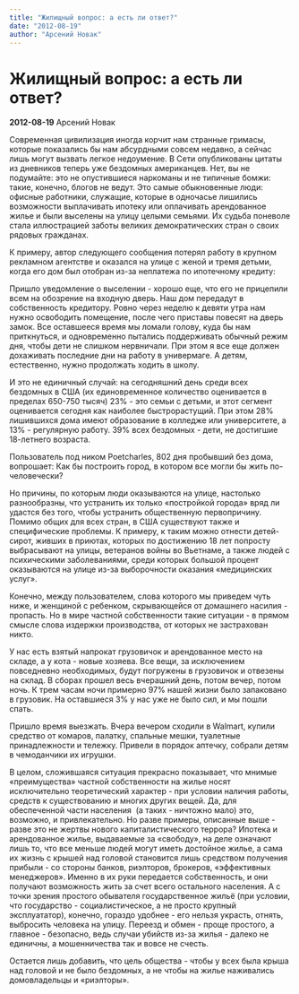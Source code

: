 ```yaml
---
title: "Жилищный вопрос: а есть ли ответ?"
date: "2012-08-19"
author: "Арсений Новак"
---
```


# Жилищный вопрос: а есть ли ответ?

**2012-08-19** Арсений Новак

Современная цивилизация иногда корчит нам странные гримасы, которые показались бы нам абсурдными совсем недавно, а сейчас лишь могут вызвать легкое недоумение. В Сети опубликованы цитаты из дневников теперь уже бездомных американцев. Нет, вы не подумайте: это не опустившиеся наркоманы и не типичные бомжи: такие, конечно, блогов не ведут. Это самые обыкновенные люди: офисные работники, служащие, которые в одночасье лишились возможности выплачивать ипотеку или оплачивать арендованное жилье и были выселены на улицу целыми семьями. Их судьба поневоле стала иллюстрацией заботы великих демократических стран о своих рядовых гражданах.



К примеру, автор следующего сообщения потерял работу в крупном рекламном агентстве и оказался на улице с женой и тремя детьми, когда его дом был отобран из-за неплатежа по ипотечному кредиту:



Пришло уведомление о выселении - хорошо еще, что его не прицепили всем на обозрение на входную дверь. Наш дом передадут в собственность кредитору. Ровно через неделю к девяти утра нам нужно освободить помещение, после чего приставы повесят на дверь замок. Все оставшееся время мы ломали голову, куда бы нам приткнуться, и одновременно пытались поддерживать обычный режим дня, чтобы дети не слишком нервничали. При этом я все еще должен дохаживать последние дни на работу в универмаге. А детям, естественно, нужно продолжать ходить в школу.



И это не единичный случай: на сегодняшний день среди всех бездомных в США (их единовременное количество оценивается в пределах 650-750 тысяч) 23% - это семьи с детьми, и этот сегмент оценивается сегодня как наиболее быстрорастущий. При этом 28% лишившихся дома имеют образование в колледже или университете, а 13% - регулярную работу. 39% всех бездомных - дети, не достигшие 18-летнего возраста. 

Пользователь под ником Poetcharles, 802 дня пробывший без дома, вопрошает: Как бы построить город, в котором все могли бы жить по-человечески?



Но причины, по которым люди оказываются на улице, настолько разнообразны, что устранить их только «постройкой города» вряд ли удастся без того, чтобы устранить общественную первопричину. Помимо общих для всех стран, в США существуют также и специфические проблемы. К примеру, к таким можно отнести детей-сирот, живших в приютах, которых по достижению 18 лет попросту выбрасывают на улицы, ветеранов войны во Вьетнаме, а также людей с психическими заболеваниями, среди которых большой процент оказываются на улице из-за выборочности оказания «медицинских услуг».  



Конечно, между пользователем, слова которого мы приведем чуть ниже, и женщиной с ребенком, скрывающейся от домашнего насилия - пропасть. Но в мире частной собственности такие ситуации - в прямом смысле слова издержки производства, от которых не застрахован никто.  



У нас есть взятый напрокат грузовичок и арендованное место на складе, а у кота - новые хозяева. Все вещи, за исключением повседневно необходимых, будут погружены в грузовичок и отвезены на склад. В сборах прошел весь вчерашний день, потом вечер, потом ночь. К трем часам ночи примерно 97% нашей жизни было запаковано в грузовик. На оставшиеся 3% у нас уже не было сил, и мы пошли спать.

Пришло время выезжать. Вчера вечером сходили в Walmart, купили средство от комаров, палатку, спальные мешки, туалетные принадлежности и тележку. Привели в порядок аптечку, собрали детям в чемоданчики их игрушки.



В целом, сложившаяся ситуация прекрасно показывает, что мнимые «преимущества» частной собственности на жилье носят исключительно теоретический характер - при условии наличия работы, средств к существованию и многих других вещей. Да, для обеспеченной части населения  (а таких - ничтожно мало) это, возможно, и привлекательно. Но разве примеры, описанные выше - разве это не жертвы нового капиталистического террора? Ипотека и арендованное жилье, выдаваемые за «свободу», на деле означают лишь то, что все меньше людей могут иметь достойное жилье, а сама их жизнь с крышей над головой становится лишь средством получения прибыли - со стороны банков, риэлторов, брокеров, «эффективных менеджеров». Именно в их руки передается собственность, и они получают возможность жить за счет всего остального населения. А с точки зрения простого обывателя государственное жильё (при условии, что государство - социалистическое, а не просто крупный эксплуататор), конечно, гораздо удобнее - его нельзя украсть, отнять, выбросить человека на улицу. Переезд и обмен - проще простого, а главное - безопасно, ведь случаи убийств из-за жилья - далеко не единичны, а мошенничества так и вовсе не счесть. 

Остается лишь добавить, что цель общества - чтобы у всех была крыша над головой и не было бездомных, а не чтобы на жилье наживались домовладельцы и «риэлторы».
